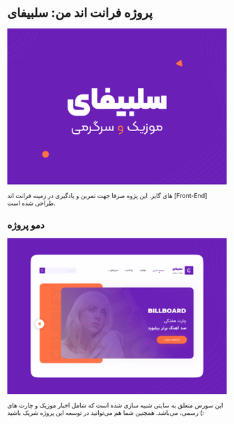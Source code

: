 # پروژه فرانت اند من: سلبیفای
![Celebify](https://github.com/falahidev/Celebify/blob/main/demo/Welcome.png?raw=true)

های گایز. این پژوه صرفا جهت تمرین و یادگیری در زمینه فرانت اند [Front-End] طراحی شده است.

## دمو پروژه
![Celebify Demo](https://github.com/falahidev/Celebify/blob/main/demo/Celebify.png?raw=true)

این سورس متعلق به سایتی شبیه سازی شده است که شامل اخبار موزیک و چارت های رسمی، می‌باشد. همچنین شما هم می‌توانید در توسعه این پروژه شریک باشید (:
